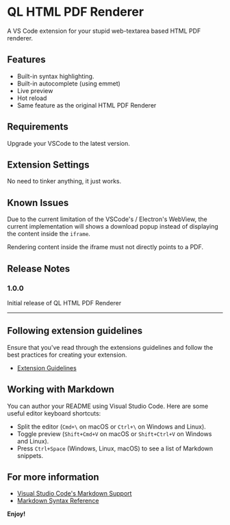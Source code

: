 # QL HTML PDF Renderer

A VS Code extension for your stupid web-textarea based HTML PDF renderer.

## Features

- Built-in syntax highlighting.
- Built-in autocomplete (using emmet)
- Live preview
- Hot reload
- Same feature as the original HTML PDF Renderer

## Requirements

Upgrade your VSCode to the latest version.

## Extension Settings

No need to tinker anything, it just works.

## Known Issues

Due to the current limitation of the VSCode's / Electron's WebView, the current implementation will shows a download popup instead of displaying the content inside the `iframe`.

Rendering content inside the iframe must not directly points to a PDF.

## Release Notes

### 1.0.0

Initial release of QL HTML PDF Renderer

---

## Following extension guidelines

Ensure that you've read through the extensions guidelines and follow the best practices for creating your extension.

* [Extension Guidelines](https://code.visualstudio.com/api/references/extension-guidelines)

## Working with Markdown

You can author your README using Visual Studio Code. Here are some useful editor keyboard shortcuts:

* Split the editor (`Cmd+\` on macOS or `Ctrl+\` on Windows and Linux).
* Toggle preview (`Shift+Cmd+V` on macOS or `Shift+Ctrl+V` on Windows and Linux).
* Press `Ctrl+Space` (Windows, Linux, macOS) to see a list of Markdown snippets.

## For more information

* [Visual Studio Code's Markdown Support](http://code.visualstudio.com/docs/languages/markdown)
* [Markdown Syntax Reference](https://help.github.com/articles/markdown-basics/)

**Enjoy!**
